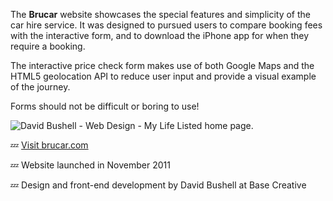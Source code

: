 The **Brucar** website showcases the special features and simplicity of the car hire service. It was designed to pursued users to compare booking fees with the interactive form, and to download the iPhone app for when they require a booking.

The interactive price check form makes use of both Google Maps and the HTML5 geolocation API to reduce user input and provide a visual example of the journey.

Forms should not be difficult or boring to use!

![David Bushell - Web Design - My Life Listed home page.](/images/portfolio/web-design-brucar-1.png)

💤 [Visit brucar.com](http://www.brucar.com)

💤 Website launched in November 2011

💤 Design and front-end development by David Bushell at Base Creative

